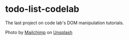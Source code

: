 # todo-list-codelab
The last project on code lab's DOM manipulation tutorials.

Photo by <a href="https://unsplash.com/@mailchimp?utm_source=unsplash&utm_medium=referral&utm_content=creditCopyText">Mailchimp</a> on <a href="https://unsplash.com/?utm_source=unsplash&utm_medium=referral&utm_content=creditCopyText">Unsplash</a>